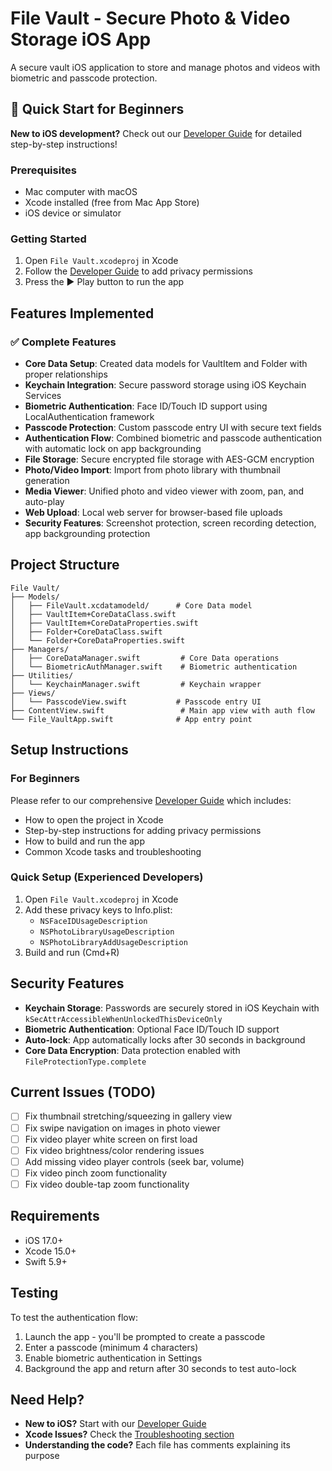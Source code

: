# File Vault - Secure Photo & Video Storage iOS App

A secure vault iOS application to store and manage photos and videos with biometric and passcode protection.

## 🚀 Quick Start for Beginners

**New to iOS development?** Check out our [Developer Guide](DEVELOPER_GUIDE.md) for detailed step-by-step instructions!

### Prerequisites
- Mac computer with macOS
- Xcode installed (free from Mac App Store)
- iOS device or simulator

### Getting Started
1. Open `File Vault.xcodeproj` in Xcode
2. Follow the [Developer Guide](DEVELOPER_GUIDE.md#adding-privacy-permissions) to add privacy permissions
3. Press the ▶️ Play button to run the app

## Features Implemented

### ✅ Complete Features
- **Core Data Setup**: Created data models for VaultItem and Folder with proper relationships
- **Keychain Integration**: Secure password storage using iOS Keychain Services
- **Biometric Authentication**: Face ID/Touch ID support using LocalAuthentication framework
- **Passcode Protection**: Custom passcode entry UI with secure text fields
- **Authentication Flow**: Combined biometric and passcode authentication with automatic lock on app backgrounding
- **File Storage**: Secure encrypted file storage with AES-GCM encryption
- **Photo/Video Import**: Import from photo library with thumbnail generation
- **Media Viewer**: Unified photo and video viewer with zoom, pan, and auto-play
- **Web Upload**: Local web server for browser-based file uploads
- **Security Features**: Screenshot protection, screen recording detection, app backgrounding protection

## Project Structure

```
File Vault/
├── Models/
│   ├── FileVault.xcdatamodeld/      # Core Data model
│   ├── VaultItem+CoreDataClass.swift
│   ├── VaultItem+CoreDataProperties.swift
│   ├── Folder+CoreDataClass.swift
│   └── Folder+CoreDataProperties.swift
├── Managers/
│   ├── CoreDataManager.swift         # Core Data operations
│   └── BiometricAuthManager.swift    # Biometric authentication
├── Utilities/
│   └── KeychainManager.swift         # Keychain wrapper
├── Views/
│   └── PasscodeView.swift           # Passcode entry UI
├── ContentView.swift                 # Main app view with auth flow
└── File_VaultApp.swift              # App entry point
```

## Setup Instructions

### For Beginners
Please refer to our comprehensive [Developer Guide](DEVELOPER_GUIDE.md) which includes:
- How to open the project in Xcode
- Step-by-step instructions for adding privacy permissions
- How to build and run the app
- Common Xcode tasks and troubleshooting

### Quick Setup (Experienced Developers)
1. Open `File Vault.xcodeproj` in Xcode
2. Add these privacy keys to Info.plist:
   - `NSFaceIDUsageDescription`
   - `NSPhotoLibraryUsageDescription`
   - `NSPhotoLibraryAddUsageDescription`
3. Build and run (Cmd+R)

## Security Features

- **Keychain Storage**: Passwords are securely stored in iOS Keychain with `kSecAttrAccessibleWhenUnlockedThisDeviceOnly`
- **Biometric Authentication**: Optional Face ID/Touch ID support
- **Auto-lock**: App automatically locks after 30 seconds in background
- **Core Data Encryption**: Data protection enabled with `FileProtectionType.complete`

## Current Issues (TODO)

- [ ] Fix thumbnail stretching/squeezing in gallery view
- [ ] Fix swipe navigation on images in photo viewer
- [ ] Fix video player white screen on first load
- [ ] Fix video brightness/color rendering issues
- [ ] Add missing video player controls (seek bar, volume)
- [ ] Fix video pinch zoom functionality
- [ ] Fix video double-tap zoom functionality

## Requirements

- iOS 17.0+
- Xcode 15.0+
- Swift 5.9+

## Testing

To test the authentication flow:
1. Launch the app - you'll be prompted to create a passcode
2. Enter a passcode (minimum 4 characters)
3. Enable biometric authentication in Settings
4. Background the app and return after 30 seconds to test auto-lock

## Need Help?

- **New to iOS?** Start with our [Developer Guide](DEVELOPER_GUIDE.md)
- **Xcode Issues?** Check the [Troubleshooting section](DEVELOPER_GUIDE.md#troubleshooting)
- **Understanding the code?** Each file has comments explaining its purpose 